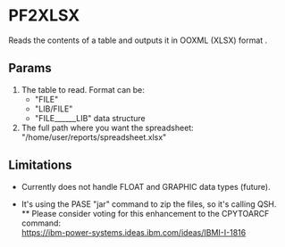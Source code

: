 # PF2XLSX

Reads the contents of a table and outputs it in OOXML (XLSX) format .

## Params
1.  The table to read.  Format can be: 
    * "FILE"  
    * "LIB/FILE"  
    * "FILE______LIB" data structure 
2.  The full path where you want the spreadsheet:  
    "/home/user/reports/spreadsheet.xlsx"
## Limitations

* Currently does not handle FLOAT and GRAPHIC data types (future).

* It's using the PASE "jar" command to zip the files, so it's calling QSH.  
** Please consider voting for this enhancement to the CPYTOARCF command:  
https://ibm-power-systems.ideas.ibm.com/ideas/IBMI-I-1816
